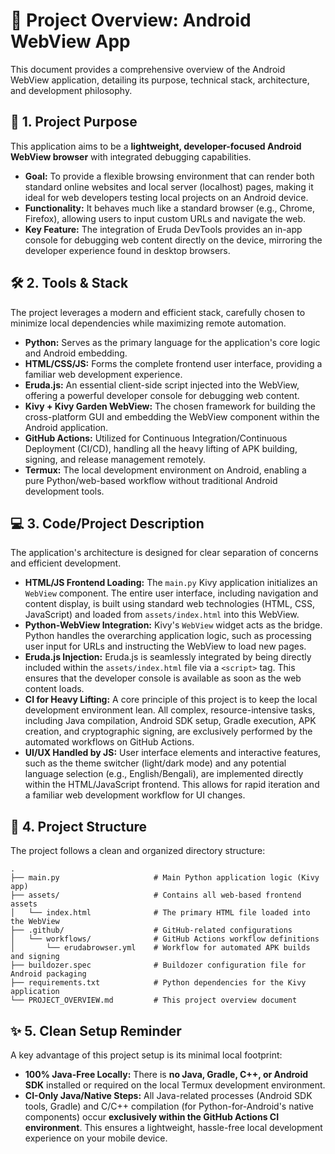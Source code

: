 # 🚀 Project Overview: Android WebView App

This document provides a comprehensive overview of the Android WebView application, detailing its purpose, technical stack, architecture, and development philosophy.

## 🎯 1. Project Purpose

This application aims to be a **lightweight, developer-focused Android WebView browser** with integrated debugging capabilities.

*   **Goal:** To provide a flexible browsing environment that can render both standard online websites and local server (localhost) pages, making it ideal for web developers testing local projects on an Android device.
*   **Functionality:** It behaves much like a standard browser (e.g., Chrome, Firefox), allowing users to input custom URLs and navigate the web.
*   **Key Feature:** The integration of Eruda DevTools provides an in-app console for debugging web content directly on the device, mirroring the developer experience found in desktop browsers.

## 🛠️ 2. Tools & Stack

The project leverages a modern and efficient stack, carefully chosen to minimize local dependencies while maximizing remote automation.

*   **Python:** Serves as the primary language for the application's core logic and Android embedding.
*   **HTML/CSS/JS:** Forms the complete frontend user interface, providing a familiar web development experience.
*   **Eruda.js:** An essential client-side script injected into the WebView, offering a powerful developer console for debugging web content.
*   **Kivy + Kivy Garden WebView:** The chosen framework for building the cross-platform GUI and embedding the WebView component within the Android application.
*   **GitHub Actions:** Utilized for Continuous Integration/Continuous Deployment (CI/CD), handling all the heavy lifting of APK building, signing, and release management remotely.
*   **Termux:** The local development environment on Android, enabling a pure Python/web-based workflow without traditional Android development tools.

## 💻 3. Code/Project Description

The application's architecture is designed for clear separation of concerns and efficient development.

*   **HTML/JS Frontend Loading:** The `main.py` Kivy application initializes an `WebView` component. The entire user interface, including navigation and content display, is built using standard web technologies (HTML, CSS, JavaScript) and loaded from `assets/index.html` into this WebView.
*   **Python-WebView Integration:** Kivy's `WebView` widget acts as the bridge. Python handles the overarching application logic, such as processing user input for URLs and instructing the WebView to load new pages.
*   **Eruda.js Injection:** Eruda.js is seamlessly integrated by being directly included within the `assets/index.html` file via a `<script>` tag. This ensures that the developer console is available as soon as the web content loads.
*   **CI for Heavy Lifting:** A core principle of this project is to keep the local development environment lean. All complex, resource-intensive tasks, including Java compilation, Android SDK setup, Gradle execution, APK creation, and cryptographic signing, are exclusively performed by the automated workflows on GitHub Actions.
*   **UI/UX Handled by JS:** User interface elements and interactive features, such as the theme switcher (light/dark mode) and any potential language selection (e.g., English/Bengali), are implemented directly within the HTML/JavaScript frontend. This allows for rapid iteration and a familiar web development workflow for UI changes.

## 📂 4. Project Structure

The project follows a clean and organized directory structure:

```
.
├── main.py                     # Main Python application logic (Kivy app)
├── assets/                     # Contains all web-based frontend assets
│   └── index.html              # The primary HTML file loaded into the WebView
├── .github/                    # GitHub-related configurations
│   └── workflows/              # GitHub Actions workflow definitions
│       └── erudabrowser.yml    # Workflow for automated APK builds and signing
├── buildozer.spec              # Buildozer configuration file for Android packaging
├── requirements.txt            # Python dependencies for the Kivy application
└── PROJECT_OVERVIEW.md         # This project overview document
```

## ✨ 5. Clean Setup Reminder

A key advantage of this project setup is its minimal local footprint:

*   **100% Java-Free Locally:** There is **no Java, Gradle, C++, or Android SDK** installed or required on the local Termux development environment.
*   **CI-Only Java/Native Steps:** All Java-related processes (Android SDK tools, Gradle) and C/C++ compilation (for Python-for-Android's native components) occur **exclusively within the GitHub Actions CI environment**. This ensures a lightweight, hassle-free local development experience on your mobile device.
